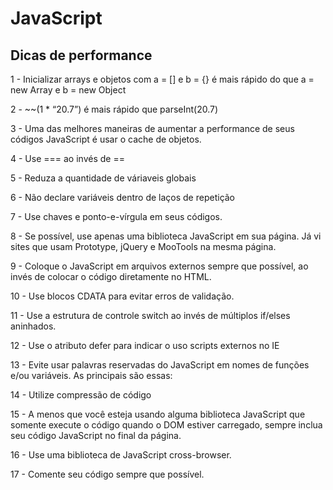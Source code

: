 # JavaScript

## Dicas de performance

1 - Inicializar arrays e objetos com a = [] e b = {} é mais rápido do que a = new Array e b = new Object

2 - ~~(1 * “20.7”) é mais rápido que parseInt(20.7)

3 - Uma das melhores maneiras de aumentar a performance de seus códigos JavaScript é usar o cache de objetos.

4 - Use === ao invés de ==

5 - Reduza a quantidade de váriaveis globais

6 - Não declare variáveis dentro de laços de repetição
  
7 - Use chaves e ponto-e-vírgula em seus códigos.

8 - Se possível, use apenas uma biblioteca JavaScript em sua página. Já vi sites que usam Prototype, jQuery e MooTools na mesma página. 

9 - Coloque o JavaScript em arquivos externos sempre que possível, ao invés de colocar o código diretamente no HTML.

10 - Use blocos CDATA para evitar erros de validação.

11 - Use a estrutura de controle switch ao invés de múltiplos if/elses aninhados.

12 - Use o atributo defer para indicar o uso scripts externos no IE

13 - Evite usar palavras reservadas do JavaScript em nomes de funções e/ou variáveis. As principais são essas:

14 - Utilize compressão de código

15 - A menos que você esteja usando alguma biblioteca JavaScript que somente execute o código quando o DOM estiver carregado, sempre inclua seu código JavaScript no final da página. 

16 - Use uma biblioteca de JavaScript cross-browser.

17 - Comente seu código sempre que possível.
